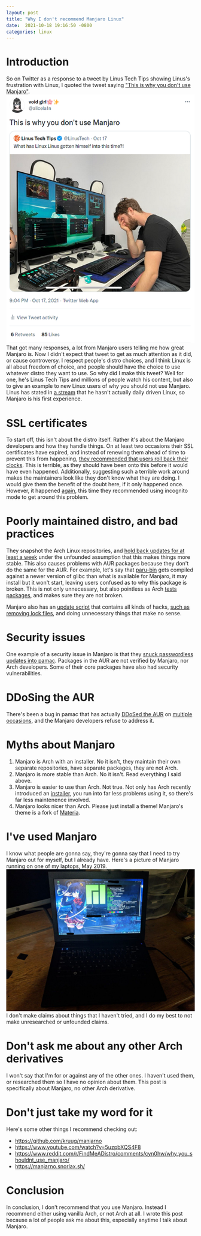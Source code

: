 ```yaml
---
layout: post
title: "Why I don't recommend Manjaro Linux"
date:  2021-10-18 19:16:50 -0800
categories: linux
---
```


# **Introduction**
So on Twitter as a response to a tweet by Linus Tech Tips showing Linus's frustration with Linux, I quoted the tweet saying ["This is why you don't use Manjaro"](https://twitter.com/alicela1n/status/1449949423568445450).
![screenshot of the tweet](/assets/manjarno/tweet.png)
That got many responses, a lot from Manjaro users telling me how great Manjaro is. Now I didn't expect that tweet to get as much attention as it did, or cause controversy. I respect people's distro choices, and I think Linux is
all about freedom of choice, and people should have the choice to use whatever distro they want to use. So why did I make this tweet? Well for one, he's Linus Tech Tips and millions of people watch his content, but also to give an
example to new Linux users of why you should not use Manjaro. Linus has stated in [a stream](https://youtu.be/rHpWKPfvTmM?t=619) that he hasn't actually daily driven Linux, so Manjaro is his first experience.

# SSL certificates
To start off, this isn't about the distro itself. Rather it's about the Manjaro developers and how they handle things. On at least two occasions their SSL certificates have expired, and instead of renewing them ahead of time to
prevent this from happening, [they recommended that users roll back their clocks](https://web.archive.org/web/20150409095421/https://manjaro.github.io/expired_SSL_certificate/). This is terrible, as they should have been onto this
before it would have even happened. Additionally, suggesting such a terrible work around makes the maintainers look like they don't know what they are doing. I would give them the benefit of the doubt here, if it only happened once.
However, it happened [again](https://web.archive.org/web/20160528135123/http://manjaro.github.io/SSL-Certificate-Expired/), this time they recommended using incognito mode to get around this problem.

# Poorly maintained distro, and bad practices
They snapshot the Arch Linux repositories, and [hold back updates for at least a week](https://wiki.manjaro.org/index.php/Manjaro:A_Different_Kind_of_Beast) under the unfounded assumption that this makes things more stable. This also causes problems with AUR packages because they don't do the same for the AUR. For example, let's say that [paru-bin](https://aur.archlinux.org/packages/paru-bin) gets compiled against a newer version of glibc than what is available for Manjaro, it may install but it won't start, leaving users confused as to why this package is broken.
This is not only unnecessary, but also pointless as Arch [tests packages](https://wiki.archlinux.org/title/Official_repositories#Testing_repositories), and makes sure they are not broken.

Manjaro also has an [update script](https://gitlab.manjaro.org/packages/core/manjaro-system/blob/master/manjaro-update-system.sh) that contains all kinds of hacks, [such as removing lock files](https://gitlab.manjaro.org/packages/core/manjaro-system/blob/master/manjaro-update-system.sh#L325), and doing unnecessary things that make no sense.

# Security issues
One example of a security issue in Manjaro is that they [snuck passwordless updates into pamac](https://gitlab.manjaro.org/applications/pamac/-/issues/719). Packages in the AUR are not verified by Manjaro, nor Arch developers. Some of their core packages have also had security vulnerabilities.

# DDoSing the AUR
There's been a bug in pamac that has actually [DDoSed the AUR](https://gitlab.manjaro.org/applications/pamac/-/issues/1017) on [multiple occasions](https://gitlab.manjaro.org/applications/pamac/-/issues/1135), and the Manjaro developers refuse to address it.

# Myths about Manjaro
1. Manjaro is Arch with an installer. No it isn't, they maintain their own separate repositories, have separate packages, they are not Arch.
2. Manjaro is more stable than Arch. No it isn't. Read everything I said above.
3. Manjaro is easier to use than Arch. Not true. Not only has Arch recently introduced an [installer](https://archlinux.org/news/installation-medium-with-installer/), you run into far less problems using it, so there's far less maintenence involved.
4. Manjaro looks nicer than Arch. Please just install a theme! Manjaro's theme is a fork of [Materia](https://github.com/nana-4/materia-theme).

# I've used Manjaro
I know what people are gonna say, they're gonna say that I need to try Manjaro out for myself, but I already have. Here's a picture of Manjaro running on one of my laptops, May 2019. 
![manjaro on laptop](/assets/manjarno/manjaro-on-laptop.jpg)
I don't make claims about things that I haven't tried, and I do my best to not make unresearched or unfounded claims.

# Don't ask me about any other Arch derivatives
I won't say that I'm for or against any of the other ones. I haven't used them, or researched them so I have no opinion about them. This post is specifically about Manjaro, no other Arch derivative.

# Don't just take my word for it
Here's some other things I recommend checking out:
* <https://github.com/kruug/manjarno>
* <https://www.youtube.com/watch?v=5uzpbXQS4F8>
* <https://www.reddit.com/r/FindMeADistro/comments/cyn0hw/why_you_shouldnt_use_manjaro/>
* <https://manjarno.snorlax.sh/>

# Conclusion
In conclusion, I don't recommend that you use Manjaro. Instead I recommend either using vanilla Arch, or not Arch at all. I wrote this post because a lot of people ask me about this, especially anytime I talk about Manjaro.
